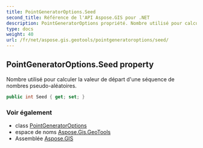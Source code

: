 ```yaml
---
title: PointGeneratorOptions.Seed
second_title: Référence de l'API Aspose.GIS pour .NET
description: PointGeneratorOptions propriété. Nombre utilisé pour calculer la valeur de départ dune séquence de nombres pseudoaléatoires.
type: docs
weight: 40
url: /fr/net/aspose.gis.geotools/pointgeneratoroptions/seed/
---
```

## PointGeneratorOptions.Seed property

Nombre utilisé pour calculer la valeur de départ d'une séquence de nombres pseudo-aléatoires.

```csharp
public int Seed { get; set; }
```

### Voir également

* class [PointGeneratorOptions](../)
* espace de noms [Aspose.Gis.GeoTools](../../pointgeneratoroptions/)
* Assemblée [Aspose.GIS](../../../)


